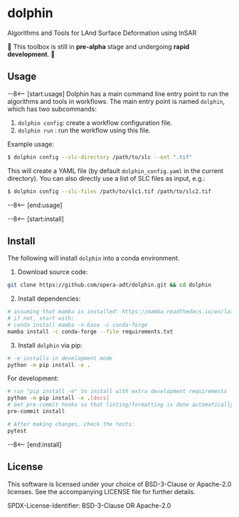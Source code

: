# dolphin

Algorithms and Tools for LAnd Surface Deformation using InSAR

🚨 This toolbox is still in **pre-alpha** stage and undergoing **rapid development**. 🚨



## Usage

<!-- This is for snippets to copy sections into other documentation pages: -->
<!-- https://facelessuser.github.io/pymdown-extensions/extensions/snippets/#snippet-sections -->
--8<-- [start:usage]
Dolphin has a main command line entry point to run the algorithms and tools in workflows.
The main entry point is named `dolphin`, which has two subcommands:

1. `dolphin config`: create a workflow configuration file.
2. `dolphin run` : run the workflow using this file.

Example usage:

```bash
$ dolphin config --slc-directory /path/to/slc --ext ".tif"
```
This will create a YAML file (by default `dolphin_config.yaml` in the current directory).
You can also directly use a list of SLC files as input, e.g.:
```bash
$ dolphin config --slc-files /path/to/slc1.tif /path/to/slc2.tif
```

--8<-- [end:usage]




--8<-- [start:install]
## Install

The following will install `dolphin` into a conda environment.

1. Download source code:
```bash
git clone https://github.com/opera-adt/dolphin.git && cd dolphin
```
2. Install dependencies:
```bash
# assuming that mamba is installed: https://mamba.readthedocs.io/en/latest/
# if not, start with:
# conda install mamba -n base -c conda-forge
mamba install -c conda-forge --file requirements.txt
```
3. Install `dolphin` via pip:
```bash
# -e installs in development mode
python -m pip install -e .
```

For development:

```bash
# run "pip install -e" to install with extra development requirements
python -m pip install -e .[docs]
# Get pre-commit hooks so that linting/formatting is done automatically
pre-commit install

# After making changes, check the tests:
pytest
```
--8<-- [end:install]

## License

This software is licensed under your choice of BSD-3-Clause or Apache-2.0 licenses. See the accompanying LICENSE file for further details.

SPDX-License-Identifier: BSD-3-Clause OR Apache-2.0
